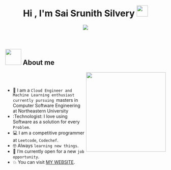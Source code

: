 <h1 align="center">Hi , I'm Sai Srunith Silvery <img src="https://media.giphy.com/media/hvRJCLFzcasrR4ia7z/giphy.gif" width="35"></h1>
<p align="center">
  <a href="https://github.com/DenverCoder1/readme-typing-svg"><img src="https://readme-typing-svg.herokuapp.com?font=Time+New+Roman&color=%23C8BE25&size=25&center=true&vCenter=true&width=600&height=100&lines=Software+Engineer+@saisrunith.software;Computer+Software+engineer;Competitive+Programmer;Cloud+Computing+professional;Machine+Learning+enthusiast;Always+learning+new+things"></a>
</p>


<br>



	
## <picture><img src = "https://github.com/7oSkaaa/7oSkaaa/blob/main/Images/about_me.gif?raw=true" width = 50px></picture> About me

<picture> <img align="right" src="https://github.com/7oSkaaa/7oSkaaa/blob/main/Images/Right_Side.gif?raw=true" width = 250px></picture>

<br><br>

- :school: I am a `Cloud Engineer and Machine Learning enthusiast currently pursuing `masters in Computer Software Engineering at Northeastern University
- :Technologist: I love using Software as a solution for every `Problem`.
- :computer: I am a competitive programmer at `Leetcode`, `Codechef`.
- :nerd_face: Always `learning new things`.
- :thinking: I’m currently open for a new `job opportunity`.
- :boom: You can visit [MY WEBSITE](https://saisrunith.software/#/).
<br>


